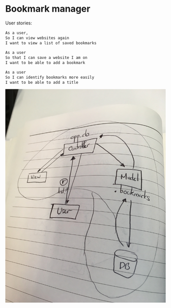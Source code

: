 # Bookmark manager

User stories:
```
As a user,
So I can view websites again
I want to view a list of saved bookmarks
```

```
As a user
So that I can save a website I am on
I want to be able to add a bookmark
```

```
As a user
So I can identify bookmarks more easily
I want to be able to add a title
```
![domain_model](./images/model_1.jpeg)
